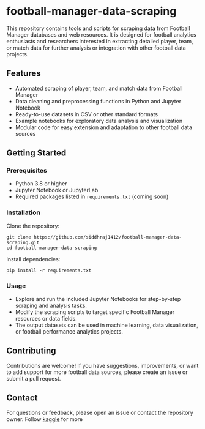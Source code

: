 # football-manager-data-scraping

This repository contains tools and scripts for scraping data from Football Manager databases and web resources. It is designed for football analytics enthusiasts and researchers interested in extracting detailed player, team, or match data for further analysis or integration with other football data projects.

## Features

- Automated scraping of player, team, and match data from Football Manager
- Data cleaning and preprocessing functions in Python and Jupyter Notebook
- Ready-to-use datasets in CSV or other standard formats
- Example notebooks for exploratory data analysis and visualization
- Modular code for easy extension and adaptation to other football data sources

## Getting Started

### Prerequisites

- Python 3.8 or higher
- Jupyter Notebook or JupyterLab
- Required packages listed in `requirements.txt` (coming soon)

### Installation

Clone the repository:

```
git clone https://github.com/siddhraj1412/football-manager-data-scraping.git
cd football-manager-data-scraping
```


Install dependencies:
```
pip install -r requirements.txt
```


### Usage

- Explore and run the included Jupyter Notebooks for step-by-step scraping and analysis tasks.
- Modify the scraping scripts to target specific Football Manager resources or data fields.
- The output datasets can be used in machine learning, data visualization, or football performance analytics projects.

## Contributing

Contributions are welcome! If you have suggestions, improvements, or want to add support for more football data sources, please create an issue or submit a pull request.


## Contact

For questions or feedback, please open an issue or contact the repository owner.
Follow [kaggle](https://www.kaggle.com/siddhrajthakor) for more 
